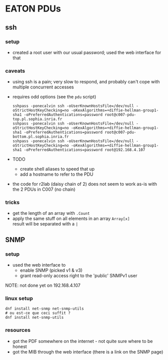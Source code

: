 # EATON PDUs

## ssh

### setup

* created a root user with our usual password; used the web interface for that

### caveats

* using ssh is a pain; very slow to respond, and probably can't cope with multiple concurrent accesses
* requires odd options (see the `pdu` script)

  ```shell
  sshpass -ponecalvin ssh -oUserKnownHostsFile=/dev/null -oStrictHostKeyChecking=no -oKexAlgorithms=+diffie-hellman-group1-sha1 -oPreferredAuthentications=password root@c007-pdu-top.pl.sophia.inria.fr
  sshpass -ponecalvin ssh -oUserKnownHostsFile=/dev/null -oStrictHostKeyChecking=no -oKexAlgorithms=+diffie-hellman-group1-sha1 -oPreferredAuthentications=password root@c007-pdu-bottom.pl.sophia.inria.fr
  sshpass -ponecalvin ssh -oUserKnownHostsFile=/dev/null -oStrictHostKeyChecking=no -oKexAlgorithms=+diffie-hellman-group1-sha1 -oPreferredAuthentications=password root@192.168.4.107
  ```

* TODO
  * create shell aliases to speed that up
  * add a hostname to refer to the PDU

* the code for r2lab (daisy chain of 2) does not seem to work as-is with the 2 PDUs in C007 (no chain)

### tricks

* get the length of an array with `.Count`
* apply the same stuff on all elements in an array `Array[x]`  
  result will be separated with a `|`

## SNMP

### setup

* used the web interface to
  * enable SNMP (picked v1 & v3)
  * grant read-only access right to the 'public' SNMPv1 user

NOTE: not done yet on 192.168.4.107

### linux setup

```shell
dnf install net-snmp net-snmp-utils
# ou est-ce que ceci suffit ?
dnf install net-snmp-utils
```

### resources

* got the PDF somewhere on the internet - not quite sure where to be honest
* got the MIB through the web interface (there is a link on the SNMP page)
